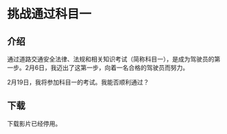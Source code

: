# 挑战通过科目一

## 介绍

通过道路交通安全法律、法规和相关知识考试（简称科目一），是成为驾驶员的第一步。2月6日，我迈出了这第一步，向着一名合格的驾驶员而努力。

2月19日，我将参加科目一的考试。我能否顺利通过？

## 下载

下载影片已经停用。
